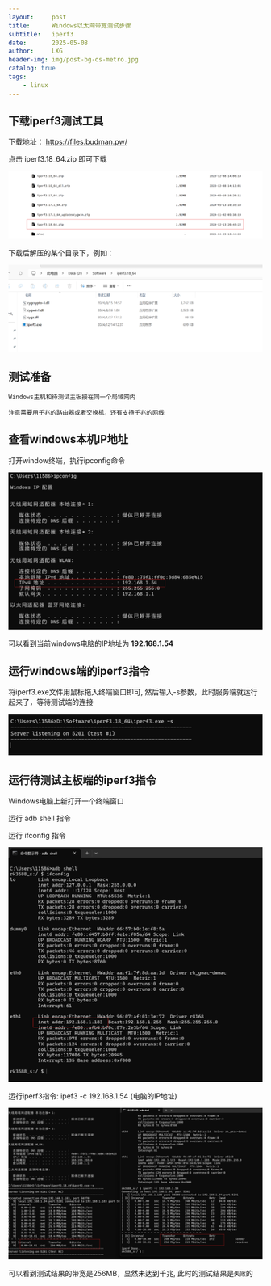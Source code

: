 ```yaml
---
layout:     post
title:      Windows以太网带宽测试步骤
subtitle:   iperf3
date:       2025-05-08
author:     LXG
header-img: img/post-bg-os-metro.jpg
catalog: true
tags:
    - linux
---
```


## 下载iperf3测试工具

下载地址： https://files.budman.pw/

点击 iperf3.18_64.zip 即可下载

![iperf3_download](/images/tools/iperf3_download.png)

下载后解压的某个目录下，例如：

![windows_iperf3](/images/tools/windows_iperf3.png)

## 测试准备

`Windows主机和待测试主板接在同一个局域网内`

`注意需要用千兆的路由器或者交换机，还有支持千兆的网线`

## 查看windows本机IP地址

打开window终端，执行ipconfig命令

![windows_ipconfig](/images/tools/windows_ipconfig.png)

可以看到当前windows电脑的IP地址为 **192.168.1.54**

## 运行windows端的iperf3指令

将iperf3.exe文件用鼠标拖入终端窗口即可, 然后输入-s参数，此时服务端就运行起来了，等待测试端的连接

![windows_iperf3_cmd](/images/tools/windows_iperf3_cmd.png)

## 运行待测试主板端的iperf3指令

Windows电脑上新打开一个终端窗口

运行 adb shell 指令

运行 ifconfig 指令

![rk3588_ifconfig](/images/tools/rk3588_ifconfig.png)

运行iperf3指令: ipef3 -c 192.168.1.54 (电脑的IP地址)

![rk3588_iperf3_cmd](/images/tools/rk3588_iperf3_cmd.png)

可以看到测试结果的带宽是256MB，显然未达到千兆, 此时的测试结果是`失败`的











